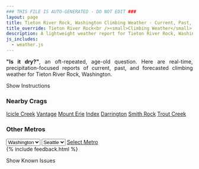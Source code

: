 ```yaml
---
### THIS FILE IS AUTO-GENERATED - DO NOT EDIT ###
layout: page
title: Tieton River Rock, Washington Climbing Weather - Current, Past, and Forecasted Report
title_override: Tieton River Rock<br /><small>Climbing Weather</small>
description: A lightweight weather report for Tieton River Rock, Washington. Optimized for slow internet connections.
js_includes:
  - weather.js
---
```


<section class="measure center lh-copy f5-ns f6 ph2 mv4" style="text-align: justify;">
<strong>"Is it dry?"</strong>, an oft-repeated, age-old question. Here are real-time,
precipitation-focused reports of current, past, and forecasted climbing weather for Tieton River Rock, Washington.
</section>

<p id="settings-toggle" class="mw5 b center tc hover-light-red black-70 pointer">Show Instructions</p>
<section id="settings" class="overflow-hidden" style="display:none;">
    <div class="mv2 ph2 center">
        <div class="fn f6 tc pv2">
            <p class="measure lh-copy center"><strong>Show/hide hourly forecasts</strong> by clicking the desired day.</p>
            <hr class="mw5 p0 mv2 o-60 b0 bt b--light-red light-red bg-light-red">
            <p class="measure lh-copy center"><strong>Current and Past conditions</strong> are measured by the nearest weather station. <strong>Forecast conditions</strong> are calculated and polled separately.</p>
            <hr class="mw5 p0 mv2 o-60 b0 bt b--light-red light-red bg-light-red">
            <p class="measure lh-copy center"><strong>Having issues?</strong> Try <a id="clear-cache" class="no-underline relative fancy-link light-red hover-light-red" href="#">clearing the local cache</a>.</p>
            <hr class="mw5 p0 mv2 o-60 b0 bt b--light-red light-red bg-light-red">
            <p class="measure lh-copy center">Weather data sourced from <a class="no-underline fancy-link relative light-red" target="_blank" href="https://www.weather.gov/documentation/services-web-api">weather.gov</a>.</p>
        </div>
    </div>
</section>
<section id="weather" data-crag="tieton-river-rock-washington" class="mv4-ns mv3 ph2 center"></section>
<section id="nearby" class="tc lh-copy">
  <h3>Nearby Crags</h3>
<a class="nowrap no-underline fancy-link relative light-red mh3" href="/crags/icicle-creek-washington-weather.html">Icicle Creek</a>
<a class="nowrap no-underline fancy-link relative light-red mh3" href="/crags/vantage-washington-weather.html">Vantage</a>
<a class="nowrap no-underline fancy-link relative light-red mh3" href="/crags/mount-erie-washington-weather.html">Mount Erie</a>
<a class="nowrap no-underline fancy-link relative light-red mh3" href="/crags/index-washington-weather.html">Index</a>
<a class="nowrap no-underline fancy-link relative light-red mh3" href="/crags/darrington-washington-weather.html">Darrington</a>
<a class="nowrap no-underline fancy-link relative light-red mh3" href="/crags/smith-rock-oregon-weather.html">Smith Rock</a>
<a class="nowrap no-underline fancy-link relative light-red mh3" href="/crags/trout-creek-oregon-weather.html">Trout Creek</a>
</section>
<section id="nearby" class="tc lh-copy">
  <h3>Other Metros</h3>
  <select class="ma1 bg-near-white pa2" id="stateSel">
    <option value="Texas">Texas</option>
    <option value="Washington" selected>Washington</option>
    <option value="Colorado">Colorado</option>
    <option value="Tennessee">Tennessee</option>
    <option value="Utah">Utah</option>
    <option value="California">California</option>
  </select>
  <select class="ma1 bg-near-white pa2" id="citySel">
    <option value="Seattle" selected>Seattle</option>
  </select>
  <a id="selectMetro" class="f6 link dim ph3 pv2 ma1 dib white bg-light-red" href="/crags/seattle-washington-weather.html">Select Metro</a>
  <script>
    var states = [];
    states["Texas"] = "Austin"
    states["Washington"] = "Seattle"
    states["Colorado"] = "Denver"
    states["Tennessee"] = "Nashville"
    states["Utah"] = "Salt Lake City"
    states["California"] = "San Francisco|Los Angeles"
  </script>
</section>
{% include feedback.html %}
<p id="issues-toggle" class="mw5 b center tc hover-light-red black-70 pointer">Show Known Issues</p>
<section id="issues" class="overflow-hidden tc f6">
</section>

<script>
  var weekly_PDT_70_159 = {"updated":"2021-12-06T05:12:58+00:00","units":"us","forecastGenerator":"BaselineForecastGenerator","generatedAt":"2021-12-06T08:46:04+00:00","updateTime":"2021-12-06T05:12:58+00:00","validTimes":"2021-12-05T23:00:00+00:00/P7DT15H","elevation":{"unitCode":"wmoUnit:m","value":1036.0152},"periods":[{"number":1,"name":"Overnight","startTime":"2021-12-06T00:00:00-08:00","endTime":"2021-12-06T06:00:00-08:00","isDaytime":false,"temperature":26,"temperatureUnit":"F","temperatureTrend":null,"windSpeed":"2 to 6 mph","windDirection":"SW","icon":"https://api.weather.gov/icons/land/night/snow,20?size=medium","shortForecast":"Slight Chance Light Snow","detailedForecast":"A slight chance of snow between 1am and 4am. Mostly cloudy, with a low around 26. Southwest wind 2 to 6 mph. Chance of precipitation is 20%. Little or no snow accumulation expected."},{"number":2,"name":"Monday","startTime":"2021-12-06T06:00:00-08:00","endTime":"2021-12-06T18:00:00-08:00","isDaytime":true,"temperature":37,"temperatureUnit":"F","temperatureTrend":"falling","windSpeed":"8 mph","windDirection":"S","icon":"https://api.weather.gov/icons/land/day/snow,30?size=medium","shortForecast":"Chance Light Snow","detailedForecast":"A chance of snow after 7am. Partly sunny. High near 37, with temperatures falling to around 33 in the afternoon. South wind around 8 mph. Chance of precipitation is 30%. New snow accumulation of less than half an inch possible."},{"number":3,"name":"Monday Night","startTime":"2021-12-06T18:00:00-08:00","endTime":"2021-12-07T06:00:00-08:00","isDaytime":false,"temperature":31,"temperatureUnit":"F","temperatureTrend":null,"windSpeed":"6 mph","windDirection":"SW","icon":"https://api.weather.gov/icons/land/night/snow,20/bkn?size=medium","shortForecast":"Slight Chance Light Snow then Mostly Cloudy","detailedForecast":"A slight chance of snow before 10pm. Mostly cloudy, with a low around 31. Southwest wind around 6 mph. Chance of precipitation is 20%. Little or no snow accumulation expected."},{"number":4,"name":"Tuesday","startTime":"2021-12-07T06:00:00-08:00","endTime":"2021-12-07T18:00:00-08:00","isDaytime":true,"temperature":41,"temperatureUnit":"F","temperatureTrend":null,"windSpeed":"3 to 8 mph","windDirection":"SW","icon":"https://api.weather.gov/icons/land/day/bkn/rain,20?size=medium","shortForecast":"Partly Sunny then Slight Chance Light Rain","detailedForecast":"A slight chance of rain after 4pm. Partly sunny, with a high near 41. Southwest wind 3 to 8 mph. Chance of precipitation is 20%."},{"number":5,"name":"Tuesday Night","startTime":"2021-12-07T18:00:00-08:00","endTime":"2021-12-08T06:00:00-08:00","isDaytime":false,"temperature":35,"temperatureUnit":"F","temperatureTrend":null,"windSpeed":"7 to 16 mph","windDirection":"W","icon":"https://api.weather.gov/icons/land/night/rain,50/snow,50?size=medium","shortForecast":"Chance Light Rain then Chance Rain And Snow","detailedForecast":"A chance of rain before 4am, then a chance of rain and snow. Mostly cloudy, with a low around 35. West wind 7 to 16 mph, with gusts as high as 30 mph. Chance of precipitation is 50%. New rainfall amounts less than a tenth of an inch possible."},{"number":6,"name":"Wednesday","startTime":"2021-12-08T06:00:00-08:00","endTime":"2021-12-08T18:00:00-08:00","isDaytime":true,"temperature":38,"temperatureUnit":"F","temperatureTrend":null,"windSpeed":"16 to 23 mph","windDirection":"W","icon":"https://api.weather.gov/icons/land/day/snow,50/snow,30?size=medium","shortForecast":"Chance Rain And Snow","detailedForecast":"A chance of rain and snow. Partly sunny, with a high near 38. Chance of precipitation is 50%."},{"number":7,"name":"Wednesday Night","startTime":"2021-12-08T18:00:00-08:00","endTime":"2021-12-09T06:00:00-08:00","isDaytime":false,"temperature":27,"temperatureUnit":"F","temperatureTrend":null,"windSpeed":"10 to 20 mph","windDirection":"W","icon":"https://api.weather.gov/icons/land/night/snow,20?size=medium","shortForecast":"Slight Chance Light Snow","detailedForecast":"A slight chance of snow. Partly cloudy, with a low around 27. Chance of precipitation is 20%."},{"number":8,"name":"Thursday","startTime":"2021-12-09T06:00:00-08:00","endTime":"2021-12-09T18:00:00-08:00","isDaytime":true,"temperature":33,"temperatureUnit":"F","temperatureTrend":null,"windSpeed":"13 mph","windDirection":"W","icon":"https://api.weather.gov/icons/land/day/snow,30?size=medium","shortForecast":"Chance Light Snow","detailedForecast":"A chance of snow. Partly sunny, with a high near 33. Chance of precipitation is 30%."},{"number":9,"name":"Thursday Night","startTime":"2021-12-09T18:00:00-08:00","endTime":"2021-12-10T06:00:00-08:00","isDaytime":false,"temperature":24,"temperatureUnit":"F","temperatureTrend":null,"windSpeed":"12 mph","windDirection":"W","icon":"https://api.weather.gov/icons/land/night/snow,30/snow,20?size=medium","shortForecast":"Chance Light Snow","detailedForecast":"A chance of snow before 4am. Partly cloudy, with a low around 24. Chance of precipitation is 30%."},{"number":10,"name":"Friday","startTime":"2021-12-10T06:00:00-08:00","endTime":"2021-12-10T18:00:00-08:00","isDaytime":true,"temperature":33,"temperatureUnit":"F","temperatureTrend":null,"windSpeed":"12 mph","windDirection":"W","icon":"https://api.weather.gov/icons/land/day/snow?size=medium","shortForecast":"Slight Chance Light Snow","detailedForecast":"A slight chance of snow after 10am. Mostly sunny, with a high near 33."},{"number":11,"name":"Friday Night","startTime":"2021-12-10T18:00:00-08:00","endTime":"2021-12-11T06:00:00-08:00","isDaytime":false,"temperature":27,"temperatureUnit":"F","temperatureTrend":null,"windSpeed":"10 mph","windDirection":"W","icon":"https://api.weather.gov/icons/land/night/snow?size=medium","shortForecast":"Chance Light Snow","detailedForecast":"A chance of snow. Mostly cloudy, with a low around 27. Little or no snow accumulation expected."},{"number":12,"name":"Saturday","startTime":"2021-12-11T06:00:00-08:00","endTime":"2021-12-11T18:00:00-08:00","isDaytime":true,"temperature":37,"temperatureUnit":"F","temperatureTrend":null,"windSpeed":"8 to 14 mph","windDirection":"SW","icon":"https://api.weather.gov/icons/land/day/snow?size=medium","shortForecast":"Light Snow Likely","detailedForecast":"Snow likely before 4pm, then rain and snow likely. Mostly cloudy, with a high near 37. New snow accumulation of 1 to 2 inches possible."},{"number":13,"name":"Saturday Night","startTime":"2021-12-11T18:00:00-08:00","endTime":"2021-12-12T06:00:00-08:00","isDaytime":false,"temperature":31,"temperatureUnit":"F","temperatureTrend":null,"windSpeed":"9 to 14 mph","windDirection":"W","icon":"https://api.weather.gov/icons/land/night/snow?size=medium","shortForecast":"Rain And Snow Likely","detailedForecast":"Rain and snow likely. Mostly cloudy, with a low around 31. New snow accumulation of less than one inch possible."},{"number":14,"name":"Sunday","startTime":"2021-12-12T06:00:00-08:00","endTime":"2021-12-12T18:00:00-08:00","isDaytime":true,"temperature":36,"temperatureUnit":"F","temperatureTrend":null,"windSpeed":"12 mph","windDirection":"W","icon":"https://api.weather.gov/icons/land/day/snow?size=medium","shortForecast":"Light Snow Likely","detailedForecast":"Snow likely. Mostly cloudy, with a high near 36."}]}
  var hourly_PDT_70_159 = {"@context":["https://geojson.org/geojson-ld/geojson-context.jsonld",{"@version":"1.1","wx":"https://api.weather.gov/ontology#","geo":"http://www.opengis.net/ont/geosparql#","unit":"http://codes.wmo.int/common/unit/","@vocab":"https://api.weather.gov/ontology#"}],"type":"Feature","geometry":{"type":"Polygon","coordinates":[[[-120.9671881,46.703641],[-120.961331,46.682921],[-120.9311391,46.686934],[-120.9369897,46.7076543],[-120.9671881,46.703641]]]},"properties":{"updated":"2021-12-06T05:12:58+00:00","units":"us","forecastGenerator":"HourlyForecastGenerator","generatedAt":"2021-12-06T08:46:05+00:00","updateTime":"2021-12-06T05:12:58+00:00","validTimes":"2021-12-05T23:00:00+00:00/P7DT15H","elevation":{"unitCode":"wmoUnit:m","value":1036.0152},"periods":[{"number":1,"name":"","startTime":"2021-12-06T00:00:00-08:00","endTime":"2021-12-06T01:00:00-08:00","isDaytime":false,"temperature":27,"temperatureUnit":"F","temperatureTrend":null,"windSpeed":"2 mph","windDirection":"SW","icon":"https://api.weather.gov/icons/land/night/bkn?size=small","shortForecast":"Mostly Cloudy","detailedForecast":""},{"number":2,"name":"","startTime":"2021-12-06T01:00:00-08:00","endTime":"2021-12-06T02:00:00-08:00","isDaytime":false,"temperature":27,"temperatureUnit":"F","temperatureTrend":null,"windSpeed":"2 mph","windDirection":"W","icon":"https://api.weather.gov/icons/land/night/snow,20?size=small","shortForecast":"Slight Chance Light Snow","detailedForecast":""},{"number":3,"name":"","startTime":"2021-12-06T02:00:00-08:00","endTime":"2021-12-06T03:00:00-08:00","isDaytime":false,"temperature":28,"temperatureUnit":"F","temperatureTrend":null,"windSpeed":"2 mph","windDirection":"W","icon":"https://api.weather.gov/icons/land/night/snow,20?size=small","shortForecast":"Slight Chance Light Snow","detailedForecast":""},{"number":4,"name":"","startTime":"2021-12-06T03:00:00-08:00","endTime":"2021-12-06T04:00:00-08:00","isDaytime":false,"temperature":28,"temperatureUnit":"F","temperatureTrend":null,"windSpeed":"2 mph","windDirection":"W","icon":"https://api.weather.gov/icons/land/night/snow,20?size=small","shortForecast":"Slight Chance Light Snow","detailedForecast":""},{"number":5,"name":"","startTime":"2021-12-06T04:00:00-08:00","endTime":"2021-12-06T05:00:00-08:00","isDaytime":false,"temperature":27,"temperatureUnit":"F","temperatureTrend":null,"windSpeed":"6 mph","windDirection":"W","icon":"https://api.weather.gov/icons/land/night/bkn?size=small","shortForecast":"Mostly Cloudy","detailedForecast":""},{"number":6,"name":"","startTime":"2021-12-06T05:00:00-08:00","endTime":"2021-12-06T06:00:00-08:00","isDaytime":false,"temperature":27,"temperatureUnit":"F","temperatureTrend":null,"windSpeed":"6 mph","windDirection":"W","icon":"https://api.weather.gov/icons/land/night/bkn?size=small","shortForecast":"Mostly Cloudy","detailedForecast":""},{"number":7,"name":"","startTime":"2021-12-06T06:00:00-08:00","endTime":"2021-12-06T07:00:00-08:00","isDaytime":true,"temperature":27,"temperatureUnit":"F","temperatureTrend":null,"windSpeed":"6 mph","windDirection":"W","icon":"https://api.weather.gov/icons/land/day/bkn?size=small","shortForecast":"Mostly Cloudy","detailedForecast":""},{"number":8,"name":"","startTime":"2021-12-06T07:00:00-08:00","endTime":"2021-12-06T08:00:00-08:00","isDaytime":true,"temperature":27,"temperatureUnit":"F","temperatureTrend":null,"windSpeed":"7 mph","windDirection":"W","icon":"https://api.weather.gov/icons/land/day/snow,20?size=small","shortForecast":"Slight Chance Light Snow","detailedForecast":""},{"number":9,"name":"","startTime":"2021-12-06T08:00:00-08:00","endTime":"2021-12-06T09:00:00-08:00","isDaytime":true,"temperature":29,"temperatureUnit":"F","temperatureTrend":null,"windSpeed":"7 mph","windDirection":"W","icon":"https://api.weather.gov/icons/land/day/snow,20?size=small","shortForecast":"Slight Chance Light Snow","detailedForecast":""},{"number":10,"name":"","startTime":"2021-12-06T09:00:00-08:00","endTime":"2021-12-06T10:00:00-08:00","isDaytime":true,"temperature":31,"temperatureUnit":"F","temperatureTrend":null,"windSpeed":"7 mph","windDirection":"W","icon":"https://api.weather.gov/icons/land/day/snow?size=small","shortForecast":"Slight Chance Light Snow","detailedForecast":""},{"number":11,"name":"","startTime":"2021-12-06T10:00:00-08:00","endTime":"2021-12-06T11:00:00-08:00","isDaytime":true,"temperature":34,"temperatureUnit":"F","temperatureTrend":null,"windSpeed":"7 mph","windDirection":"S","icon":"https://api.weather.gov/icons/land/day/snow?size=small","shortForecast":"Chance Light Snow","detailedForecast":""},{"number":12,"name":"","startTime":"2021-12-06T11:00:00-08:00","endTime":"2021-12-06T12:00:00-08:00","isDaytime":true,"temperature":35,"temperatureUnit":"F","temperatureTrend":null,"windSpeed":"7 mph","windDirection":"S","icon":"https://api.weather.gov/icons/land/day/snow?size=small","shortForecast":"Chance Light Snow","detailedForecast":""},{"number":13,"name":"","startTime":"2021-12-06T12:00:00-08:00","endTime":"2021-12-06T13:00:00-08:00","isDaytime":true,"temperature":37,"temperatureUnit":"F","temperatureTrend":null,"windSpeed":"7 mph","windDirection":"S","icon":"https://api.weather.gov/icons/land/day/snow?size=small","shortForecast":"Chance Light Snow","detailedForecast":""},{"number":14,"name":"","startTime":"2021-12-06T13:00:00-08:00","endTime":"2021-12-06T14:00:00-08:00","isDaytime":true,"temperature":37,"temperatureUnit":"F","temperatureTrend":null,"windSpeed":"8 mph","windDirection":"S","icon":"https://api.weather.gov/icons/land/day/snow?size=small","shortForecast":"Chance Light Snow","detailedForecast":""},{"number":15,"name":"","startTime":"2021-12-06T14:00:00-08:00","endTime":"2021-12-06T15:00:00-08:00","isDaytime":true,"temperature":36,"temperatureUnit":"F","temperatureTrend":null,"windSpeed":"8 mph","windDirection":"S","icon":"https://api.weather.gov/icons/land/day/snow?size=small","shortForecast":"Chance Light Snow","detailedForecast":""},{"number":16,"name":"","startTime":"2021-12-06T15:00:00-08:00","endTime":"2021-12-06T16:00:00-08:00","isDaytime":true,"temperature":35,"temperatureUnit":"F","temperatureTrend":null,"windSpeed":"8 mph","windDirection":"S","icon":"https://api.weather.gov/icons/land/day/snow?size=small","shortForecast":"Chance Light Snow","detailedForecast":""},{"number":17,"name":"","startTime":"2021-12-06T16:00:00-08:00","endTime":"2021-12-06T17:00:00-08:00","isDaytime":true,"temperature":34,"temperatureUnit":"F","temperatureTrend":null,"windSpeed":"6 mph","windDirection":"SE","icon":"https://api.weather.gov/icons/land/day/snow?size=small","shortForecast":"Slight Chance Light Snow","detailedForecast":""},{"number":18,"name":"","startTime":"2021-12-06T17:00:00-08:00","endTime":"2021-12-06T18:00:00-08:00","isDaytime":true,"temperature":33,"temperatureUnit":"F","temperatureTrend":null,"windSpeed":"6 mph","windDirection":"SE","icon":"https://api.weather.gov/icons/land/day/snow?size=small","shortForecast":"Slight Chance Light Snow","detailedForecast":""},{"number":19,"name":"","startTime":"2021-12-06T18:00:00-08:00","endTime":"2021-12-06T19:00:00-08:00","isDaytime":false,"temperature":32,"temperatureUnit":"F","temperatureTrend":null,"windSpeed":"6 mph","windDirection":"SE","icon":"https://api.weather.gov/icons/land/night/snow?size=small","shortForecast":"Slight Chance Light Snow","detailedForecast":""},{"number":20,"name":"","startTime":"2021-12-06T19:00:00-08:00","endTime":"2021-12-06T20:00:00-08:00","isDaytime":false,"temperature":32,"temperatureUnit":"F","temperatureTrend":null,"windSpeed":"6 mph","windDirection":"S","icon":"https://api.weather.gov/icons/land/night/snow?size=small","shortForecast":"Slight Chance Light Snow","detailedForecast":""},{"number":21,"name":"","startTime":"2021-12-06T20:00:00-08:00","endTime":"2021-12-06T21:00:00-08:00","isDaytime":false,"temperature":32,"temperatureUnit":"F","temperatureTrend":null,"windSpeed":"6 mph","windDirection":"S","icon":"https://api.weather.gov/icons/land/night/snow?size=small","shortForecast":"Slight Chance Light Snow","detailedForecast":""},{"number":22,"name":"","startTime":"2021-12-06T21:00:00-08:00","endTime":"2021-12-06T22:00:00-08:00","isDaytime":false,"temperature":32,"temperatureUnit":"F","temperatureTrend":null,"windSpeed":"6 mph","windDirection":"S","icon":"https://api.weather.gov/icons/land/night/snow?size=small","shortForecast":"Slight Chance Light Snow","detailedForecast":""},{"number":23,"name":"","startTime":"2021-12-06T22:00:00-08:00","endTime":"2021-12-06T23:00:00-08:00","isDaytime":false,"temperature":32,"temperatureUnit":"F","temperatureTrend":null,"windSpeed":"6 mph","windDirection":"SW","icon":"https://api.weather.gov/icons/land/night/bkn?size=small","shortForecast":"Mostly Cloudy","detailedForecast":""},{"number":24,"name":"","startTime":"2021-12-06T23:00:00-08:00","endTime":"2021-12-07T00:00:00-08:00","isDaytime":false,"temperature":32,"temperatureUnit":"F","temperatureTrend":null,"windSpeed":"6 mph","windDirection":"SW","icon":"https://api.weather.gov/icons/land/night/bkn?size=small","shortForecast":"Mostly Cloudy","detailedForecast":""},{"number":25,"name":"","startTime":"2021-12-07T00:00:00-08:00","endTime":"2021-12-07T01:00:00-08:00","isDaytime":false,"temperature":32,"temperatureUnit":"F","temperatureTrend":null,"windSpeed":"6 mph","windDirection":"SW","icon":"https://api.weather.gov/icons/land/night/bkn?size=small","shortForecast":"Mostly Cloudy","detailedForecast":""},{"number":26,"name":"","startTime":"2021-12-07T01:00:00-08:00","endTime":"2021-12-07T02:00:00-08:00","isDaytime":false,"temperature":32,"temperatureUnit":"F","temperatureTrend":null,"windSpeed":"5 mph","windDirection":"W","icon":"https://api.weather.gov/icons/land/night/bkn?size=small","shortForecast":"Mostly Cloudy","detailedForecast":""},{"number":27,"name":"","startTime":"2021-12-07T02:00:00-08:00","endTime":"2021-12-07T03:00:00-08:00","isDaytime":false,"temperature":32,"temperatureUnit":"F","temperatureTrend":null,"windSpeed":"5 mph","windDirection":"W","icon":"https://api.weather.gov/icons/land/night/bkn?size=small","shortForecast":"Mostly Cloudy","detailedForecast":""},{"number":28,"name":"","startTime":"2021-12-07T03:00:00-08:00","endTime":"2021-12-07T04:00:00-08:00","isDaytime":false,"temperature":31,"temperatureUnit":"F","temperatureTrend":null,"windSpeed":"5 mph","windDirection":"W","icon":"https://api.weather.gov/icons/land/night/bkn?size=small","shortForecast":"Mostly Cloudy","detailedForecast":""},{"number":29,"name":"","startTime":"2021-12-07T04:00:00-08:00","endTime":"2021-12-07T05:00:00-08:00","isDaytime":false,"temperature":31,"temperatureUnit":"F","temperatureTrend":null,"windSpeed":"3 mph","windDirection":"W","icon":"https://api.weather.gov/icons/land/night/bkn?size=small","shortForecast":"Mostly Cloudy","detailedForecast":""},{"number":30,"name":"","startTime":"2021-12-07T05:00:00-08:00","endTime":"2021-12-07T06:00:00-08:00","isDaytime":false,"temperature":31,"temperatureUnit":"F","temperatureTrend":null,"windSpeed":"3 mph","windDirection":"W","icon":"https://api.weather.gov/icons/land/night/bkn?size=small","shortForecast":"Mostly Cloudy","detailedForecast":""},{"number":31,"name":"","startTime":"2021-12-07T06:00:00-08:00","endTime":"2021-12-07T07:00:00-08:00","isDaytime":true,"temperature":31,"temperatureUnit":"F","temperatureTrend":null,"windSpeed":"3 mph","windDirection":"W","icon":"https://api.weather.gov/icons/land/day/bkn?size=small","shortForecast":"Mostly Cloudy","detailedForecast":""},{"number":32,"name":"","startTime":"2021-12-07T07:00:00-08:00","endTime":"2021-12-07T08:00:00-08:00","isDaytime":true,"temperature":32,"temperatureUnit":"F","temperatureTrend":null,"windSpeed":"5 mph","windDirection":"W","icon":"https://api.weather.gov/icons/land/day/bkn?size=small","shortForecast":"Partly Sunny","detailedForecast":""},{"number":33,"name":"","startTime":"2021-12-07T08:00:00-08:00","endTime":"2021-12-07T09:00:00-08:00","isDaytime":true,"temperature":34,"temperatureUnit":"F","temperatureTrend":null,"windSpeed":"5 mph","windDirection":"W","icon":"https://api.weather.gov/icons/land/day/bkn?size=small","shortForecast":"Partly Sunny","detailedForecast":""},{"number":34,"name":"","startTime":"2021-12-07T09:00:00-08:00","endTime":"2021-12-07T10:00:00-08:00","isDaytime":true,"temperature":35,"temperatureUnit":"F","temperatureTrend":null,"windSpeed":"5 mph","windDirection":"W","icon":"https://api.weather.gov/icons/land/day/bkn?size=small","shortForecast":"Partly Sunny","detailedForecast":""},{"number":35,"name":"","startTime":"2021-12-07T10:00:00-08:00","endTime":"2021-12-07T11:00:00-08:00","isDaytime":true,"temperature":37,"temperatureUnit":"F","temperatureTrend":null,"windSpeed":"7 mph","windDirection":"SW","icon":"https://api.weather.gov/icons/land/day/sct?size=small","shortForecast":"Mostly Sunny","detailedForecast":""},{"number":36,"name":"","startTime":"2021-12-07T11:00:00-08:00","endTime":"2021-12-07T12:00:00-08:00","isDaytime":true,"temperature":39,"temperatureUnit":"F","temperatureTrend":null,"windSpeed":"7 mph","windDirection":"SW","icon":"https://api.weather.gov/icons/land/day/sct?size=small","shortForecast":"Mostly Sunny","detailedForecast":""},{"number":37,"name":"","startTime":"2021-12-07T12:00:00-08:00","endTime":"2021-12-07T13:00:00-08:00","isDaytime":true,"temperature":40,"temperatureUnit":"F","temperatureTrend":null,"windSpeed":"7 mph","windDirection":"SW","icon":"https://api.weather.gov/icons/land/day/sct?size=small","shortForecast":"Mostly Sunny","detailedForecast":""},{"number":38,"name":"","startTime":"2021-12-07T13:00:00-08:00","endTime":"2021-12-07T14:00:00-08:00","isDaytime":true,"temperature":41,"temperatureUnit":"F","temperatureTrend":null,"windSpeed":"8 mph","windDirection":"SW","icon":"https://api.weather.gov/icons/land/day/sct?size=small","shortForecast":"Mostly Sunny","detailedForecast":""},{"number":39,"name":"","startTime":"2021-12-07T14:00:00-08:00","endTime":"2021-12-07T15:00:00-08:00","isDaytime":true,"temperature":41,"temperatureUnit":"F","temperatureTrend":null,"windSpeed":"8 mph","windDirection":"SW","icon":"https://api.weather.gov/icons/land/day/sct?size=small","shortForecast":"Mostly Sunny","detailedForecast":""},{"number":40,"name":"","startTime":"2021-12-07T15:00:00-08:00","endTime":"2021-12-07T16:00:00-08:00","isDaytime":true,"temperature":40,"temperatureUnit":"F","temperatureTrend":null,"windSpeed":"8 mph","windDirection":"SW","icon":"https://api.weather.gov/icons/land/day/sct?size=small","shortForecast":"Mostly Sunny","detailedForecast":""},{"number":41,"name":"","startTime":"2021-12-07T16:00:00-08:00","endTime":"2021-12-07T17:00:00-08:00","isDaytime":true,"temperature":39,"temperatureUnit":"F","temperatureTrend":null,"windSpeed":"8 mph","windDirection":"SW","icon":"https://api.weather.gov/icons/land/day/rain?size=small","shortForecast":"Slight Chance Light Rain","detailedForecast":""},{"number":42,"name":"","startTime":"2021-12-07T17:00:00-08:00","endTime":"2021-12-07T18:00:00-08:00","isDaytime":true,"temperature":38,"temperatureUnit":"F","temperatureTrend":null,"windSpeed":"8 mph","windDirection":"SW","icon":"https://api.weather.gov/icons/land/day/rain?size=small","shortForecast":"Slight Chance Light Rain","detailedForecast":""},{"number":43,"name":"","startTime":"2021-12-07T18:00:00-08:00","endTime":"2021-12-07T19:00:00-08:00","isDaytime":false,"temperature":37,"temperatureUnit":"F","temperatureTrend":null,"windSpeed":"8 mph","windDirection":"SW","icon":"https://api.weather.gov/icons/land/night/rain?size=small","shortForecast":"Slight Chance Light Rain","detailedForecast":""},{"number":44,"name":"","startTime":"2021-12-07T19:00:00-08:00","endTime":"2021-12-07T20:00:00-08:00","isDaytime":false,"temperature":36,"temperatureUnit":"F","temperatureTrend":null,"windSpeed":"8 mph","windDirection":"W","icon":"https://api.weather.gov/icons/land/night/rain?size=small","shortForecast":"Slight Chance Light Rain","detailedForecast":""},{"number":45,"name":"","startTime":"2021-12-07T20:00:00-08:00","endTime":"2021-12-07T21:00:00-08:00","isDaytime":false,"temperature":36,"temperatureUnit":"F","temperatureTrend":null,"windSpeed":"8 mph","windDirection":"W","icon":"https://api.weather.gov/icons/land/night/rain?size=small","shortForecast":"Slight Chance Light Rain","detailedForecast":""},{"number":46,"name":"","startTime":"2021-12-07T21:00:00-08:00","endTime":"2021-12-07T22:00:00-08:00","isDaytime":false,"temperature":37,"temperatureUnit":"F","temperatureTrend":null,"windSpeed":"8 mph","windDirection":"W","icon":"https://api.weather.gov/icons/land/night/rain?size=small","shortForecast":"Slight Chance Light Rain","detailedForecast":""},{"number":47,"name":"","startTime":"2021-12-07T22:00:00-08:00","endTime":"2021-12-07T23:00:00-08:00","isDaytime":false,"temperature":37,"temperatureUnit":"F","temperatureTrend":null,"windSpeed":"7 mph","windDirection":"W","icon":"https://api.weather.gov/icons/land/night/rain?size=small","shortForecast":"Chance Light Rain","detailedForecast":""},{"number":48,"name":"","startTime":"2021-12-07T23:00:00-08:00","endTime":"2021-12-08T00:00:00-08:00","isDaytime":false,"temperature":37,"temperatureUnit":"F","temperatureTrend":null,"windSpeed":"7 mph","windDirection":"W","icon":"https://api.weather.gov/icons/land/night/rain?size=small","shortForecast":"Chance Light Rain","detailedForecast":""},{"number":49,"name":"","startTime":"2021-12-08T00:00:00-08:00","endTime":"2021-12-08T01:00:00-08:00","isDaytime":false,"temperature":37,"temperatureUnit":"F","temperatureTrend":null,"windSpeed":"7 mph","windDirection":"W","icon":"https://api.weather.gov/icons/land/night/rain?size=small","shortForecast":"Chance Light Rain","detailedForecast":""},{"number":50,"name":"","startTime":"2021-12-08T01:00:00-08:00","endTime":"2021-12-08T02:00:00-08:00","isDaytime":false,"temperature":37,"temperatureUnit":"F","temperatureTrend":null,"windSpeed":"9 mph","windDirection":"W","icon":"https://api.weather.gov/icons/land/night/rain?size=small","shortForecast":"Chance Light Rain","detailedForecast":""},{"number":51,"name":"","startTime":"2021-12-08T02:00:00-08:00","endTime":"2021-12-08T03:00:00-08:00","isDaytime":false,"temperature":37,"temperatureUnit":"F","temperatureTrend":null,"windSpeed":"9 mph","windDirection":"W","icon":"https://api.weather.gov/icons/land/night/rain?size=small","shortForecast":"Chance Light Rain","detailedForecast":""},{"number":52,"name":"","startTime":"2021-12-08T03:00:00-08:00","endTime":"2021-12-08T04:00:00-08:00","isDaytime":false,"temperature":36,"temperatureUnit":"F","temperatureTrend":null,"windSpeed":"9 mph","windDirection":"W","icon":"https://api.weather.gov/icons/land/night/rain?size=small","shortForecast":"Chance Light Rain","detailedForecast":""},{"number":53,"name":"","startTime":"2021-12-08T04:00:00-08:00","endTime":"2021-12-08T05:00:00-08:00","isDaytime":false,"temperature":36,"temperatureUnit":"F","temperatureTrend":null,"windSpeed":"16 mph","windDirection":"W","icon":"https://api.weather.gov/icons/land/night/snow?size=small","shortForecast":"Chance Rain And Snow","detailedForecast":""},{"number":54,"name":"","startTime":"2021-12-08T05:00:00-08:00","endTime":"2021-12-08T06:00:00-08:00","isDaytime":false,"temperature":36,"temperatureUnit":"F","temperatureTrend":null,"windSpeed":"16 mph","windDirection":"W","icon":"https://api.weather.gov/icons/land/night/snow?size=small","shortForecast":"Chance Rain And Snow","detailedForecast":""},{"number":55,"name":"","startTime":"2021-12-08T06:00:00-08:00","endTime":"2021-12-08T07:00:00-08:00","isDaytime":true,"temperature":35,"temperatureUnit":"F","temperatureTrend":null,"windSpeed":"16 mph","windDirection":"W","icon":"https://api.weather.gov/icons/land/day/snow?size=small","shortForecast":"Chance Rain And Snow","detailedForecast":""},{"number":56,"name":"","startTime":"2021-12-08T07:00:00-08:00","endTime":"2021-12-08T08:00:00-08:00","isDaytime":true,"temperature":35,"temperatureUnit":"F","temperatureTrend":null,"windSpeed":"17 mph","windDirection":"W","icon":"https://api.weather.gov/icons/land/day/snow?size=small","shortForecast":"Chance Light Snow","detailedForecast":""},{"number":57,"name":"","startTime":"2021-12-08T08:00:00-08:00","endTime":"2021-12-08T09:00:00-08:00","isDaytime":true,"temperature":36,"temperatureUnit":"F","temperatureTrend":null,"windSpeed":"17 mph","windDirection":"W","icon":"https://api.weather.gov/icons/land/day/snow?size=small","shortForecast":"Chance Light Snow","detailedForecast":""},{"number":58,"name":"","startTime":"2021-12-08T09:00:00-08:00","endTime":"2021-12-08T10:00:00-08:00","isDaytime":true,"temperature":37,"temperatureUnit":"F","temperatureTrend":null,"windSpeed":"17 mph","windDirection":"W","icon":"https://api.weather.gov/icons/land/day/snow?size=small","shortForecast":"Chance Light Snow","detailedForecast":""},{"number":59,"name":"","startTime":"2021-12-08T10:00:00-08:00","endTime":"2021-12-08T11:00:00-08:00","isDaytime":true,"temperature":38,"temperatureUnit":"F","temperatureTrend":null,"windSpeed":"23 mph","windDirection":"W","icon":"https://api.weather.gov/icons/land/day/snow?size=small","shortForecast":"Chance Light Snow","detailedForecast":""},{"number":60,"name":"","startTime":"2021-12-08T11:00:00-08:00","endTime":"2021-12-08T12:00:00-08:00","isDaytime":true,"temperature":38,"temperatureUnit":"F","temperatureTrend":null,"windSpeed":"23 mph","windDirection":"W","icon":"https://api.weather.gov/icons/land/day/snow?size=small","shortForecast":"Chance Light Snow","detailedForecast":""},{"number":61,"name":"","startTime":"2021-12-08T12:00:00-08:00","endTime":"2021-12-08T13:00:00-08:00","isDaytime":true,"temperature":37,"temperatureUnit":"F","temperatureTrend":null,"windSpeed":"23 mph","windDirection":"W","icon":"https://api.weather.gov/icons/land/day/snow?size=small","shortForecast":"Chance Light Snow","detailedForecast":""},{"number":62,"name":"","startTime":"2021-12-08T13:00:00-08:00","endTime":"2021-12-08T14:00:00-08:00","isDaytime":true,"temperature":37,"temperatureUnit":"F","temperatureTrend":null,"windSpeed":"23 mph","windDirection":"W","icon":"https://api.weather.gov/icons/land/day/snow?size=small","shortForecast":"Chance Light Snow","detailedForecast":""},{"number":63,"name":"","startTime":"2021-12-08T14:00:00-08:00","endTime":"2021-12-08T15:00:00-08:00","isDaytime":true,"temperature":36,"temperatureUnit":"F","temperatureTrend":null,"windSpeed":"23 mph","windDirection":"W","icon":"https://api.weather.gov/icons/land/day/snow?size=small","shortForecast":"Chance Light Snow","detailedForecast":""},{"number":64,"name":"","startTime":"2021-12-08T15:00:00-08:00","endTime":"2021-12-08T16:00:00-08:00","isDaytime":true,"temperature":35,"temperatureUnit":"F","temperatureTrend":null,"windSpeed":"23 mph","windDirection":"W","icon":"https://api.weather.gov/icons/land/day/snow?size=small","shortForecast":"Chance Light Snow","detailedForecast":""},{"number":65,"name":"","startTime":"2021-12-08T16:00:00-08:00","endTime":"2021-12-08T17:00:00-08:00","isDaytime":true,"temperature":34,"temperatureUnit":"F","temperatureTrend":null,"windSpeed":"20 mph","windDirection":"W","icon":"https://api.weather.gov/icons/land/day/snow?size=small","shortForecast":"Slight Chance Light Snow","detailedForecast":""},{"number":66,"name":"","startTime":"2021-12-08T17:00:00-08:00","endTime":"2021-12-08T18:00:00-08:00","isDaytime":true,"temperature":31,"temperatureUnit":"F","temperatureTrend":null,"windSpeed":"20 mph","windDirection":"W","icon":"https://api.weather.gov/icons/land/day/snow?size=small","shortForecast":"Slight Chance Light Snow","detailedForecast":""},{"number":67,"name":"","startTime":"2021-12-08T18:00:00-08:00","endTime":"2021-12-08T19:00:00-08:00","isDaytime":false,"temperature":29,"temperatureUnit":"F","temperatureTrend":null,"windSpeed":"20 mph","windDirection":"W","icon":"https://api.weather.gov/icons/land/night/snow?size=small","shortForecast":"Slight Chance Light Snow","detailedForecast":""},{"number":68,"name":"","startTime":"2021-12-08T19:00:00-08:00","endTime":"2021-12-08T20:00:00-08:00","isDaytime":false,"temperature":28,"temperatureUnit":"F","temperatureTrend":null,"windSpeed":"18 mph","windDirection":"W","icon":"https://api.weather.gov/icons/land/night/snow?size=small","shortForecast":"Slight Chance Light Snow","detailedForecast":""},{"number":69,"name":"","startTime":"2021-12-08T20:00:00-08:00","endTime":"2021-12-08T21:00:00-08:00","isDaytime":false,"temperature":27,"temperatureUnit":"F","temperatureTrend":null,"windSpeed":"18 mph","windDirection":"W","icon":"https://api.weather.gov/icons/land/night/snow?size=small","shortForecast":"Slight Chance Light Snow","detailedForecast":""},{"number":70,"name":"","startTime":"2021-12-08T21:00:00-08:00","endTime":"2021-12-08T22:00:00-08:00","isDaytime":false,"temperature":27,"temperatureUnit":"F","temperatureTrend":null,"windSpeed":"18 mph","windDirection":"W","icon":"https://api.weather.gov/icons/land/night/snow?size=small","shortForecast":"Slight Chance Light Snow","detailedForecast":""},{"number":71,"name":"","startTime":"2021-12-08T22:00:00-08:00","endTime":"2021-12-08T23:00:00-08:00","isDaytime":false,"temperature":28,"temperatureUnit":"F","temperatureTrend":null,"windSpeed":"14 mph","windDirection":"W","icon":"https://api.weather.gov/icons/land/night/snow?size=small","shortForecast":"Slight Chance Light Snow","detailedForecast":""},{"number":72,"name":"","startTime":"2021-12-08T23:00:00-08:00","endTime":"2021-12-09T00:00:00-08:00","isDaytime":false,"temperature":28,"temperatureUnit":"F","temperatureTrend":null,"windSpeed":"14 mph","windDirection":"W","icon":"https://api.weather.gov/icons/land/night/snow?size=small","shortForecast":"Slight Chance Light Snow","detailedForecast":""},{"number":73,"name":"","startTime":"2021-12-09T00:00:00-08:00","endTime":"2021-12-09T01:00:00-08:00","isDaytime":false,"temperature":28,"temperatureUnit":"F","temperatureTrend":null,"windSpeed":"14 mph","windDirection":"W","icon":"https://api.weather.gov/icons/land/night/snow?size=small","shortForecast":"Slight Chance Light Snow","detailedForecast":""},{"number":74,"name":"","startTime":"2021-12-09T01:00:00-08:00","endTime":"2021-12-09T02:00:00-08:00","isDaytime":false,"temperature":28,"temperatureUnit":"F","temperatureTrend":null,"windSpeed":"12 mph","windDirection":"W","icon":"https://api.weather.gov/icons/land/night/snow?size=small","shortForecast":"Slight Chance Light Snow","detailedForecast":""},{"number":75,"name":"","startTime":"2021-12-09T02:00:00-08:00","endTime":"2021-12-09T03:00:00-08:00","isDaytime":false,"temperature":27,"temperatureUnit":"F","temperatureTrend":null,"windSpeed":"12 mph","windDirection":"W","icon":"https://api.weather.gov/icons/land/night/snow?size=small","shortForecast":"Slight Chance Light Snow","detailedForecast":""},{"number":76,"name":"","startTime":"2021-12-09T03:00:00-08:00","endTime":"2021-12-09T04:00:00-08:00","isDaytime":false,"temperature":27,"temperatureUnit":"F","temperatureTrend":null,"windSpeed":"12 mph","windDirection":"W","icon":"https://api.weather.gov/icons/land/night/snow?size=small","shortForecast":"Slight Chance Light Snow","detailedForecast":""},{"number":77,"name":"","startTime":"2021-12-09T04:00:00-08:00","endTime":"2021-12-09T05:00:00-08:00","isDaytime":false,"temperature":28,"temperatureUnit":"F","temperatureTrend":null,"windSpeed":"10 mph","windDirection":"W","icon":"https://api.weather.gov/icons/land/night/snow?size=small","shortForecast":"Slight Chance Light Snow","detailedForecast":""},{"number":78,"name":"","startTime":"2021-12-09T05:00:00-08:00","endTime":"2021-12-09T06:00:00-08:00","isDaytime":false,"temperature":28,"temperatureUnit":"F","temperatureTrend":null,"windSpeed":"10 mph","windDirection":"W","icon":"https://api.weather.gov/icons/land/night/snow?size=small","shortForecast":"Slight Chance Light Snow","detailedForecast":""},{"number":79,"name":"","startTime":"2021-12-09T06:00:00-08:00","endTime":"2021-12-09T07:00:00-08:00","isDaytime":true,"temperature":29,"temperatureUnit":"F","temperatureTrend":null,"windSpeed":"10 mph","windDirection":"W","icon":"https://api.weather.gov/icons/land/day/snow?size=small","shortForecast":"Slight Chance Light Snow","detailedForecast":""},{"number":80,"name":"","startTime":"2021-12-09T07:00:00-08:00","endTime":"2021-12-09T08:00:00-08:00","isDaytime":true,"temperature":30,"temperatureUnit":"F","temperatureTrend":null,"windSpeed":"10 mph","windDirection":"W","icon":"https://api.weather.gov/icons/land/day/snow?size=small","shortForecast":"Slight Chance Light Snow","detailedForecast":""},{"number":81,"name":"","startTime":"2021-12-09T08:00:00-08:00","endTime":"2021-12-09T09:00:00-08:00","isDaytime":true,"temperature":31,"temperatureUnit":"F","temperatureTrend":null,"windSpeed":"10 mph","windDirection":"W","icon":"https://api.weather.gov/icons/land/day/snow?size=small","shortForecast":"Slight Chance Light Snow","detailedForecast":""},{"number":82,"name":"","startTime":"2021-12-09T09:00:00-08:00","endTime":"2021-12-09T10:00:00-08:00","isDaytime":true,"temperature":32,"temperatureUnit":"F","temperatureTrend":null,"windSpeed":"10 mph","windDirection":"W","icon":"https://api.weather.gov/icons/land/day/snow?size=small","shortForecast":"Slight Chance Light Snow","detailedForecast":""},{"number":83,"name":"","startTime":"2021-12-09T10:00:00-08:00","endTime":"2021-12-09T11:00:00-08:00","isDaytime":true,"temperature":32,"temperatureUnit":"F","temperatureTrend":null,"windSpeed":"12 mph","windDirection":"W","icon":"https://api.weather.gov/icons/land/day/snow?size=small","shortForecast":"Chance Light Snow","detailedForecast":""},{"number":84,"name":"","startTime":"2021-12-09T11:00:00-08:00","endTime":"2021-12-09T12:00:00-08:00","isDaytime":true,"temperature":33,"temperatureUnit":"F","temperatureTrend":null,"windSpeed":"12 mph","windDirection":"W","icon":"https://api.weather.gov/icons/land/day/snow?size=small","shortForecast":"Chance Light Snow","detailedForecast":""},{"number":85,"name":"","startTime":"2021-12-09T12:00:00-08:00","endTime":"2021-12-09T13:00:00-08:00","isDaytime":true,"temperature":33,"temperatureUnit":"F","temperatureTrend":null,"windSpeed":"12 mph","windDirection":"W","icon":"https://api.weather.gov/icons/land/day/snow?size=small","shortForecast":"Chance Light Snow","detailedForecast":""},{"number":86,"name":"","startTime":"2021-12-09T13:00:00-08:00","endTime":"2021-12-09T14:00:00-08:00","isDaytime":true,"temperature":33,"temperatureUnit":"F","temperatureTrend":null,"windSpeed":"13 mph","windDirection":"W","icon":"https://api.weather.gov/icons/land/day/snow?size=small","shortForecast":"Chance Light Snow","detailedForecast":""},{"number":87,"name":"","startTime":"2021-12-09T14:00:00-08:00","endTime":"2021-12-09T15:00:00-08:00","isDaytime":true,"temperature":33,"temperatureUnit":"F","temperatureTrend":null,"windSpeed":"13 mph","windDirection":"W","icon":"https://api.weather.gov/icons/land/day/snow?size=small","shortForecast":"Chance Light Snow","detailedForecast":""},{"number":88,"name":"","startTime":"2021-12-09T15:00:00-08:00","endTime":"2021-12-09T16:00:00-08:00","isDaytime":true,"temperature":33,"temperatureUnit":"F","temperatureTrend":null,"windSpeed":"13 mph","windDirection":"W","icon":"https://api.weather.gov/icons/land/day/snow?size=small","shortForecast":"Chance Light Snow","detailedForecast":""},{"number":89,"name":"","startTime":"2021-12-09T16:00:00-08:00","endTime":"2021-12-09T17:00:00-08:00","isDaytime":true,"temperature":32,"temperatureUnit":"F","temperatureTrend":null,"windSpeed":"12 mph","windDirection":"W","icon":"https://api.weather.gov/icons/land/day/snow?size=small","shortForecast":"Chance Light Snow","detailedForecast":""},{"number":90,"name":"","startTime":"2021-12-09T17:00:00-08:00","endTime":"2021-12-09T18:00:00-08:00","isDaytime":true,"temperature":32,"temperatureUnit":"F","temperatureTrend":null,"windSpeed":"12 mph","windDirection":"W","icon":"https://api.weather.gov/icons/land/day/snow?size=small","shortForecast":"Chance Light Snow","detailedForecast":""},{"number":91,"name":"","startTime":"2021-12-09T18:00:00-08:00","endTime":"2021-12-09T19:00:00-08:00","isDaytime":false,"temperature":31,"temperatureUnit":"F","temperatureTrend":null,"windSpeed":"12 mph","windDirection":"W","icon":"https://api.weather.gov/icons/land/night/snow?size=small","shortForecast":"Chance Light Snow","detailedForecast":""},{"number":92,"name":"","startTime":"2021-12-09T19:00:00-08:00","endTime":"2021-12-09T20:00:00-08:00","isDaytime":false,"temperature":31,"temperatureUnit":"F","temperatureTrend":null,"windSpeed":"10 mph","windDirection":"W","icon":"https://api.weather.gov/icons/land/night/snow?size=small","shortForecast":"Chance Light Snow","detailedForecast":""},{"number":93,"name":"","startTime":"2021-12-09T20:00:00-08:00","endTime":"2021-12-09T21:00:00-08:00","isDaytime":false,"temperature":30,"temperatureUnit":"F","temperatureTrend":null,"windSpeed":"10 mph","windDirection":"W","icon":"https://api.weather.gov/icons/land/night/snow?size=small","shortForecast":"Chance Light Snow","detailedForecast":""},{"number":94,"name":"","startTime":"2021-12-09T21:00:00-08:00","endTime":"2021-12-09T22:00:00-08:00","isDaytime":false,"temperature":29,"temperatureUnit":"F","temperatureTrend":null,"windSpeed":"10 mph","windDirection":"W","icon":"https://api.weather.gov/icons/land/night/snow?size=small","shortForecast":"Chance Light Snow","detailedForecast":""},{"number":95,"name":"","startTime":"2021-12-09T22:00:00-08:00","endTime":"2021-12-09T23:00:00-08:00","isDaytime":false,"temperature":28,"temperatureUnit":"F","temperatureTrend":null,"windSpeed":"9 mph","windDirection":"W","icon":"https://api.weather.gov/icons/land/night/snow?size=small","shortForecast":"Slight Chance Light Snow","detailedForecast":""},{"number":96,"name":"","startTime":"2021-12-09T23:00:00-08:00","endTime":"2021-12-10T00:00:00-08:00","isDaytime":false,"temperature":27,"temperatureUnit":"F","temperatureTrend":null,"windSpeed":"9 mph","windDirection":"W","icon":"https://api.weather.gov/icons/land/night/snow?size=small","shortForecast":"Slight Chance Light Snow","detailedForecast":""},{"number":97,"name":"","startTime":"2021-12-10T00:00:00-08:00","endTime":"2021-12-10T01:00:00-08:00","isDaytime":false,"temperature":26,"temperatureUnit":"F","temperatureTrend":null,"windSpeed":"9 mph","windDirection":"W","icon":"https://api.weather.gov/icons/land/night/snow?size=small","shortForecast":"Slight Chance Light Snow","detailedForecast":""},{"number":98,"name":"","startTime":"2021-12-10T01:00:00-08:00","endTime":"2021-12-10T02:00:00-08:00","isDaytime":false,"temperature":25,"temperatureUnit":"F","temperatureTrend":null,"windSpeed":"10 mph","windDirection":"W","icon":"https://api.weather.gov/icons/land/night/snow?size=small","shortForecast":"Slight Chance Light Snow","detailedForecast":""},{"number":99,"name":"","startTime":"2021-12-10T02:00:00-08:00","endTime":"2021-12-10T03:00:00-08:00","isDaytime":false,"temperature":24,"temperatureUnit":"F","temperatureTrend":null,"windSpeed":"10 mph","windDirection":"W","icon":"https://api.weather.gov/icons/land/night/snow?size=small","shortForecast":"Slight Chance Light Snow","detailedForecast":""},{"number":100,"name":"","startTime":"2021-12-10T03:00:00-08:00","endTime":"2021-12-10T04:00:00-08:00","isDaytime":false,"temperature":24,"temperatureUnit":"F","temperatureTrend":null,"windSpeed":"10 mph","windDirection":"W","icon":"https://api.weather.gov/icons/land/night/snow?size=small","shortForecast":"Slight Chance Light Snow","detailedForecast":""},{"number":101,"name":"","startTime":"2021-12-10T04:00:00-08:00","endTime":"2021-12-10T05:00:00-08:00","isDaytime":false,"temperature":24,"temperatureUnit":"F","temperatureTrend":null,"windSpeed":"10 mph","windDirection":"W","icon":"https://api.weather.gov/icons/land/night/sct?size=small","shortForecast":"Partly Cloudy","detailedForecast":""},{"number":102,"name":"","startTime":"2021-12-10T05:00:00-08:00","endTime":"2021-12-10T06:00:00-08:00","isDaytime":false,"temperature":25,"temperatureUnit":"F","temperatureTrend":null,"windSpeed":"10 mph","windDirection":"W","icon":"https://api.weather.gov/icons/land/night/sct?size=small","shortForecast":"Partly Cloudy","detailedForecast":""},{"number":103,"name":"","startTime":"2021-12-10T06:00:00-08:00","endTime":"2021-12-10T07:00:00-08:00","isDaytime":true,"temperature":26,"temperatureUnit":"F","temperatureTrend":null,"windSpeed":"10 mph","windDirection":"W","icon":"https://api.weather.gov/icons/land/day/sct?size=small","shortForecast":"Mostly Sunny","detailedForecast":""},{"number":104,"name":"","startTime":"2021-12-10T07:00:00-08:00","endTime":"2021-12-10T08:00:00-08:00","isDaytime":true,"temperature":27,"temperatureUnit":"F","temperatureTrend":null,"windSpeed":"10 mph","windDirection":"W","icon":"https://api.weather.gov/icons/land/day/sct?size=small","shortForecast":"Mostly Sunny","detailedForecast":""},{"number":105,"name":"","startTime":"2021-12-10T08:00:00-08:00","endTime":"2021-12-10T09:00:00-08:00","isDaytime":true,"temperature":29,"temperatureUnit":"F","temperatureTrend":null,"windSpeed":"10 mph","windDirection":"W","icon":"https://api.weather.gov/icons/land/day/sct?size=small","shortForecast":"Mostly Sunny","detailedForecast":""},{"number":106,"name":"","startTime":"2021-12-10T09:00:00-08:00","endTime":"2021-12-10T10:00:00-08:00","isDaytime":true,"temperature":30,"temperatureUnit":"F","temperatureTrend":null,"windSpeed":"10 mph","windDirection":"W","icon":"https://api.weather.gov/icons/land/day/sct?size=small","shortForecast":"Mostly Sunny","detailedForecast":""},{"number":107,"name":"","startTime":"2021-12-10T10:00:00-08:00","endTime":"2021-12-10T11:00:00-08:00","isDaytime":true,"temperature":31,"temperatureUnit":"F","temperatureTrend":null,"windSpeed":"12 mph","windDirection":"W","icon":"https://api.weather.gov/icons/land/day/snow?size=small","shortForecast":"Slight Chance Light Snow","detailedForecast":""},{"number":108,"name":"","startTime":"2021-12-10T11:00:00-08:00","endTime":"2021-12-10T12:00:00-08:00","isDaytime":true,"temperature":32,"temperatureUnit":"F","temperatureTrend":null,"windSpeed":"12 mph","windDirection":"W","icon":"https://api.weather.gov/icons/land/day/snow?size=small","shortForecast":"Slight Chance Light Snow","detailedForecast":""},{"number":109,"name":"","startTime":"2021-12-10T12:00:00-08:00","endTime":"2021-12-10T13:00:00-08:00","isDaytime":true,"temperature":33,"temperatureUnit":"F","temperatureTrend":null,"windSpeed":"12 mph","windDirection":"W","icon":"https://api.weather.gov/icons/land/day/snow?size=small","shortForecast":"Slight Chance Light Snow","detailedForecast":""},{"number":110,"name":"","startTime":"2021-12-10T13:00:00-08:00","endTime":"2021-12-10T14:00:00-08:00","isDaytime":true,"temperature":33,"temperatureUnit":"F","temperatureTrend":null,"windSpeed":"12 mph","windDirection":"W","icon":"https://api.weather.gov/icons/land/day/snow?size=small","shortForecast":"Slight Chance Light Snow","detailedForecast":""},{"number":111,"name":"","startTime":"2021-12-10T14:00:00-08:00","endTime":"2021-12-10T15:00:00-08:00","isDaytime":true,"temperature":33,"temperatureUnit":"F","temperatureTrend":null,"windSpeed":"12 mph","windDirection":"W","icon":"https://api.weather.gov/icons/land/day/snow?size=small","shortForecast":"Slight Chance Light Snow","detailedForecast":""},{"number":112,"name":"","startTime":"2021-12-10T15:00:00-08:00","endTime":"2021-12-10T16:00:00-08:00","isDaytime":true,"temperature":33,"temperatureUnit":"F","temperatureTrend":null,"windSpeed":"12 mph","windDirection":"W","icon":"https://api.weather.gov/icons/land/day/snow?size=small","shortForecast":"Slight Chance Light Snow","detailedForecast":""},{"number":113,"name":"","startTime":"2021-12-10T16:00:00-08:00","endTime":"2021-12-10T17:00:00-08:00","isDaytime":true,"temperature":32,"temperatureUnit":"F","temperatureTrend":null,"windSpeed":"10 mph","windDirection":"W","icon":"https://api.weather.gov/icons/land/day/snow?size=small","shortForecast":"Slight Chance Light Snow","detailedForecast":""},{"number":114,"name":"","startTime":"2021-12-10T17:00:00-08:00","endTime":"2021-12-10T18:00:00-08:00","isDaytime":true,"temperature":32,"temperatureUnit":"F","temperatureTrend":null,"windSpeed":"10 mph","windDirection":"W","icon":"https://api.weather.gov/icons/land/day/snow?size=small","shortForecast":"Slight Chance Light Snow","detailedForecast":""},{"number":115,"name":"","startTime":"2021-12-10T18:00:00-08:00","endTime":"2021-12-10T19:00:00-08:00","isDaytime":false,"temperature":31,"temperatureUnit":"F","temperatureTrend":null,"windSpeed":"10 mph","windDirection":"W","icon":"https://api.weather.gov/icons/land/night/snow?size=small","shortForecast":"Slight Chance Light Snow","detailedForecast":""},{"number":116,"name":"","startTime":"2021-12-10T19:00:00-08:00","endTime":"2021-12-10T20:00:00-08:00","isDaytime":false,"temperature":30,"temperatureUnit":"F","temperatureTrend":null,"windSpeed":"9 mph","windDirection":"W","icon":"https://api.weather.gov/icons/land/night/snow?size=small","shortForecast":"Slight Chance Light Snow","detailedForecast":""},{"number":117,"name":"","startTime":"2021-12-10T20:00:00-08:00","endTime":"2021-12-10T21:00:00-08:00","isDaytime":false,"temperature":30,"temperatureUnit":"F","temperatureTrend":null,"windSpeed":"9 mph","windDirection":"W","icon":"https://api.weather.gov/icons/land/night/snow?size=small","shortForecast":"Slight Chance Light Snow","detailedForecast":""},{"number":118,"name":"","startTime":"2021-12-10T21:00:00-08:00","endTime":"2021-12-10T22:00:00-08:00","isDaytime":false,"temperature":29,"temperatureUnit":"F","temperatureTrend":null,"windSpeed":"9 mph","windDirection":"W","icon":"https://api.weather.gov/icons/land/night/snow?size=small","shortForecast":"Slight Chance Light Snow","detailedForecast":""},{"number":119,"name":"","startTime":"2021-12-10T22:00:00-08:00","endTime":"2021-12-10T23:00:00-08:00","isDaytime":false,"temperature":28,"temperatureUnit":"F","temperatureTrend":null,"windSpeed":"9 mph","windDirection":"W","icon":"https://api.weather.gov/icons/land/night/snow?size=small","shortForecast":"Chance Light Snow","detailedForecast":""},{"number":120,"name":"","startTime":"2021-12-10T23:00:00-08:00","endTime":"2021-12-11T00:00:00-08:00","isDaytime":false,"temperature":28,"temperatureUnit":"F","temperatureTrend":null,"windSpeed":"9 mph","windDirection":"W","icon":"https://api.weather.gov/icons/land/night/snow?size=small","shortForecast":"Chance Light Snow","detailedForecast":""},{"number":121,"name":"","startTime":"2021-12-11T00:00:00-08:00","endTime":"2021-12-11T01:00:00-08:00","isDaytime":false,"temperature":27,"temperatureUnit":"F","temperatureTrend":null,"windSpeed":"9 mph","windDirection":"W","icon":"https://api.weather.gov/icons/land/night/snow?size=small","shortForecast":"Chance Light Snow","detailedForecast":""},{"number":122,"name":"","startTime":"2021-12-11T01:00:00-08:00","endTime":"2021-12-11T02:00:00-08:00","isDaytime":false,"temperature":27,"temperatureUnit":"F","temperatureTrend":null,"windSpeed":"8 mph","windDirection":"W","icon":"https://api.weather.gov/icons/land/night/snow?size=small","shortForecast":"Chance Light Snow","detailedForecast":""},{"number":123,"name":"","startTime":"2021-12-11T02:00:00-08:00","endTime":"2021-12-11T03:00:00-08:00","isDaytime":false,"temperature":27,"temperatureUnit":"F","temperatureTrend":null,"windSpeed":"8 mph","windDirection":"W","icon":"https://api.weather.gov/icons/land/night/snow?size=small","shortForecast":"Chance Light Snow","detailedForecast":""},{"number":124,"name":"","startTime":"2021-12-11T03:00:00-08:00","endTime":"2021-12-11T04:00:00-08:00","isDaytime":false,"temperature":27,"temperatureUnit":"F","temperatureTrend":null,"windSpeed":"8 mph","windDirection":"W","icon":"https://api.weather.gov/icons/land/night/snow?size=small","shortForecast":"Chance Light Snow","detailedForecast":""},{"number":125,"name":"","startTime":"2021-12-11T04:00:00-08:00","endTime":"2021-12-11T05:00:00-08:00","isDaytime":false,"temperature":28,"temperatureUnit":"F","temperatureTrend":null,"windSpeed":"8 mph","windDirection":"SW","icon":"https://api.weather.gov/icons/land/night/snow?size=small","shortForecast":"Chance Light Snow","detailedForecast":""},{"number":126,"name":"","startTime":"2021-12-11T05:00:00-08:00","endTime":"2021-12-11T06:00:00-08:00","isDaytime":false,"temperature":29,"temperatureUnit":"F","temperatureTrend":null,"windSpeed":"8 mph","windDirection":"SW","icon":"https://api.weather.gov/icons/land/night/snow?size=small","shortForecast":"Chance Light Snow","detailedForecast":""},{"number":127,"name":"","startTime":"2021-12-11T06:00:00-08:00","endTime":"2021-12-11T07:00:00-08:00","isDaytime":true,"temperature":31,"temperatureUnit":"F","temperatureTrend":null,"windSpeed":"8 mph","windDirection":"SW","icon":"https://api.weather.gov/icons/land/day/snow?size=small","shortForecast":"Chance Light Snow","detailedForecast":""},{"number":128,"name":"","startTime":"2021-12-11T07:00:00-08:00","endTime":"2021-12-11T08:00:00-08:00","isDaytime":true,"temperature":32,"temperatureUnit":"F","temperatureTrend":null,"windSpeed":"9 mph","windDirection":"SW","icon":"https://api.weather.gov/icons/land/day/snow?size=small","shortForecast":"Chance Light Snow","detailedForecast":""},{"number":129,"name":"","startTime":"2021-12-11T08:00:00-08:00","endTime":"2021-12-11T09:00:00-08:00","isDaytime":true,"temperature":34,"temperatureUnit":"F","temperatureTrend":null,"windSpeed":"9 mph","windDirection":"SW","icon":"https://api.weather.gov/icons/land/day/snow?size=small","shortForecast":"Chance Light Snow","detailedForecast":""},{"number":130,"name":"","startTime":"2021-12-11T09:00:00-08:00","endTime":"2021-12-11T10:00:00-08:00","isDaytime":true,"temperature":35,"temperatureUnit":"F","temperatureTrend":null,"windSpeed":"9 mph","windDirection":"SW","icon":"https://api.weather.gov/icons/land/day/snow?size=small","shortForecast":"Chance Light Snow","detailedForecast":""},{"number":131,"name":"","startTime":"2021-12-11T10:00:00-08:00","endTime":"2021-12-11T11:00:00-08:00","isDaytime":true,"temperature":36,"temperatureUnit":"F","temperatureTrend":null,"windSpeed":"12 mph","windDirection":"SW","icon":"https://api.weather.gov/icons/land/day/snow?size=small","shortForecast":"Light Snow Likely","detailedForecast":""},{"number":132,"name":"","startTime":"2021-12-11T11:00:00-08:00","endTime":"2021-12-11T12:00:00-08:00","isDaytime":true,"temperature":37,"temperatureUnit":"F","temperatureTrend":null,"windSpeed":"12 mph","windDirection":"SW","icon":"https://api.weather.gov/icons/land/day/snow?size=small","shortForecast":"Light Snow Likely","detailedForecast":""},{"number":133,"name":"","startTime":"2021-12-11T12:00:00-08:00","endTime":"2021-12-11T13:00:00-08:00","isDaytime":true,"temperature":37,"temperatureUnit":"F","temperatureTrend":null,"windSpeed":"12 mph","windDirection":"SW","icon":"https://api.weather.gov/icons/land/day/snow?size=small","shortForecast":"Light Snow Likely","detailedForecast":""},{"number":134,"name":"","startTime":"2021-12-11T13:00:00-08:00","endTime":"2021-12-11T14:00:00-08:00","isDaytime":true,"temperature":37,"temperatureUnit":"F","temperatureTrend":null,"windSpeed":"14 mph","windDirection":"SW","icon":"https://api.weather.gov/icons/land/day/snow?size=small","shortForecast":"Light Snow Likely","detailedForecast":""},{"number":135,"name":"","startTime":"2021-12-11T14:00:00-08:00","endTime":"2021-12-11T15:00:00-08:00","isDaytime":true,"temperature":37,"temperatureUnit":"F","temperatureTrend":null,"windSpeed":"14 mph","windDirection":"SW","icon":"https://api.weather.gov/icons/land/day/snow?size=small","shortForecast":"Light Snow Likely","detailedForecast":""},{"number":136,"name":"","startTime":"2021-12-11T15:00:00-08:00","endTime":"2021-12-11T16:00:00-08:00","isDaytime":true,"temperature":36,"temperatureUnit":"F","temperatureTrend":null,"windSpeed":"14 mph","windDirection":"SW","icon":"https://api.weather.gov/icons/land/day/snow?size=small","shortForecast":"Light Snow Likely","detailedForecast":""},{"number":137,"name":"","startTime":"2021-12-11T16:00:00-08:00","endTime":"2021-12-11T17:00:00-08:00","isDaytime":true,"temperature":36,"temperatureUnit":"F","temperatureTrend":null,"windSpeed":"14 mph","windDirection":"SW","icon":"https://api.weather.gov/icons/land/day/snow?size=small","shortForecast":"Rain And Snow Likely","detailedForecast":""},{"number":138,"name":"","startTime":"2021-12-11T17:00:00-08:00","endTime":"2021-12-11T18:00:00-08:00","isDaytime":true,"temperature":36,"temperatureUnit":"F","temperatureTrend":null,"windSpeed":"14 mph","windDirection":"SW","icon":"https://api.weather.gov/icons/land/day/snow?size=small","shortForecast":"Rain And Snow Likely","detailedForecast":""},{"number":139,"name":"","startTime":"2021-12-11T18:00:00-08:00","endTime":"2021-12-11T19:00:00-08:00","isDaytime":false,"temperature":36,"temperatureUnit":"F","temperatureTrend":null,"windSpeed":"14 mph","windDirection":"SW","icon":"https://api.weather.gov/icons/land/night/snow?size=small","shortForecast":"Rain And Snow Likely","detailedForecast":""},{"number":140,"name":"","startTime":"2021-12-11T19:00:00-08:00","endTime":"2021-12-11T20:00:00-08:00","isDaytime":false,"temperature":35,"temperatureUnit":"F","temperatureTrend":null,"windSpeed":"12 mph","windDirection":"SW","icon":"https://api.weather.gov/icons/land/night/snow?size=small","shortForecast":"Rain And Snow Likely","detailedForecast":""},{"number":141,"name":"","startTime":"2021-12-11T20:00:00-08:00","endTime":"2021-12-11T21:00:00-08:00","isDaytime":false,"temperature":35,"temperatureUnit":"F","temperatureTrend":null,"windSpeed":"12 mph","windDirection":"SW","icon":"https://api.weather.gov/icons/land/night/snow?size=small","shortForecast":"Rain And Snow Likely","detailedForecast":""},{"number":142,"name":"","startTime":"2021-12-11T21:00:00-08:00","endTime":"2021-12-11T22:00:00-08:00","isDaytime":false,"temperature":35,"temperatureUnit":"F","temperatureTrend":null,"windSpeed":"12 mph","windDirection":"SW","icon":"https://api.weather.gov/icons/land/night/snow?size=small","shortForecast":"Rain And Snow Likely","detailedForecast":""},{"number":143,"name":"","startTime":"2021-12-11T22:00:00-08:00","endTime":"2021-12-11T23:00:00-08:00","isDaytime":false,"temperature":34,"temperatureUnit":"F","temperatureTrend":null,"windSpeed":"10 mph","windDirection":"SW","icon":"https://api.weather.gov/icons/land/night/snow?size=small","shortForecast":"Rain And Snow Likely","detailedForecast":""},{"number":144,"name":"","startTime":"2021-12-11T23:00:00-08:00","endTime":"2021-12-12T00:00:00-08:00","isDaytime":false,"temperature":34,"temperatureUnit":"F","temperatureTrend":null,"windSpeed":"10 mph","windDirection":"SW","icon":"https://api.weather.gov/icons/land/night/snow?size=small","shortForecast":"Rain And Snow Likely","detailedForecast":""},{"number":145,"name":"","startTime":"2021-12-12T00:00:00-08:00","endTime":"2021-12-12T01:00:00-08:00","isDaytime":false,"temperature":33,"temperatureUnit":"F","temperatureTrend":null,"windSpeed":"10 mph","windDirection":"SW","icon":"https://api.weather.gov/icons/land/night/snow?size=small","shortForecast":"Rain And Snow Likely","detailedForecast":""},{"number":146,"name":"","startTime":"2021-12-12T01:00:00-08:00","endTime":"2021-12-12T02:00:00-08:00","isDaytime":false,"temperature":32,"temperatureUnit":"F","temperatureTrend":null,"windSpeed":"10 mph","windDirection":"W","icon":"https://api.weather.gov/icons/land/night/snow?size=small","shortForecast":"Rain And Snow Likely","detailedForecast":""},{"number":147,"name":"","startTime":"2021-12-12T02:00:00-08:00","endTime":"2021-12-12T03:00:00-08:00","isDaytime":false,"temperature":31,"temperatureUnit":"F","temperatureTrend":null,"windSpeed":"10 mph","windDirection":"W","icon":"https://api.weather.gov/icons/land/night/snow?size=small","shortForecast":"Rain And Snow Likely","detailedForecast":""},{"number":148,"name":"","startTime":"2021-12-12T03:00:00-08:00","endTime":"2021-12-12T04:00:00-08:00","isDaytime":false,"temperature":31,"temperatureUnit":"F","temperatureTrend":null,"windSpeed":"10 mph","windDirection":"W","icon":"https://api.weather.gov/icons/land/night/snow?size=small","shortForecast":"Rain And Snow Likely","detailedForecast":""},{"number":149,"name":"","startTime":"2021-12-12T04:00:00-08:00","endTime":"2021-12-12T05:00:00-08:00","isDaytime":false,"temperature":31,"temperatureUnit":"F","temperatureTrend":null,"windSpeed":"9 mph","windDirection":"W","icon":"https://api.weather.gov/icons/land/night/snow?size=small","shortForecast":"Light Snow Likely","detailedForecast":""},{"number":150,"name":"","startTime":"2021-12-12T05:00:00-08:00","endTime":"2021-12-12T06:00:00-08:00","isDaytime":false,"temperature":31,"temperatureUnit":"F","temperatureTrend":null,"windSpeed":"9 mph","windDirection":"W","icon":"https://api.weather.gov/icons/land/night/snow?size=small","shortForecast":"Light Snow Likely","detailedForecast":""},{"number":151,"name":"","startTime":"2021-12-12T06:00:00-08:00","endTime":"2021-12-12T07:00:00-08:00","isDaytime":true,"temperature":32,"temperatureUnit":"F","temperatureTrend":null,"windSpeed":"9 mph","windDirection":"W","icon":"https://api.weather.gov/icons/land/day/snow?size=small","shortForecast":"Light Snow Likely","detailedForecast":""},{"number":152,"name":"","startTime":"2021-12-12T07:00:00-08:00","endTime":"2021-12-12T08:00:00-08:00","isDaytime":true,"temperature":33,"temperatureUnit":"F","temperatureTrend":null,"windSpeed":"9 mph","windDirection":"W","icon":"https://api.weather.gov/icons/land/day/snow?size=small","shortForecast":"Light Snow Likely","detailedForecast":""},{"number":153,"name":"","startTime":"2021-12-12T08:00:00-08:00","endTime":"2021-12-12T09:00:00-08:00","isDaytime":true,"temperature":34,"temperatureUnit":"F","temperatureTrend":null,"windSpeed":"9 mph","windDirection":"W","icon":"https://api.weather.gov/icons/land/day/snow?size=small","shortForecast":"Light Snow Likely","detailedForecast":""},{"number":154,"name":"","startTime":"2021-12-12T09:00:00-08:00","endTime":"2021-12-12T10:00:00-08:00","isDaytime":true,"temperature":34,"temperatureUnit":"F","temperatureTrend":null,"windSpeed":"9 mph","windDirection":"W","icon":"https://api.weather.gov/icons/land/day/snow?size=small","shortForecast":"Light Snow Likely","detailedForecast":""},{"number":155,"name":"","startTime":"2021-12-12T10:00:00-08:00","endTime":"2021-12-12T11:00:00-08:00","isDaytime":true,"temperature":35,"temperatureUnit":"F","temperatureTrend":null,"windSpeed":"12 mph","windDirection":"W","icon":"https://api.weather.gov/icons/land/day/snow?size=small","shortForecast":"Light Snow Likely","detailedForecast":""},{"number":156,"name":"","startTime":"2021-12-12T11:00:00-08:00","endTime":"2021-12-12T12:00:00-08:00","isDaytime":true,"temperature":36,"temperatureUnit":"F","temperatureTrend":null,"windSpeed":"12 mph","windDirection":"W","icon":"https://api.weather.gov/icons/land/day/snow?size=small","shortForecast":"Light Snow Likely","detailedForecast":""}]}}
  var crags_config = [
  {
    "name": "Tieton River Rock",
    "note": "Mostly andesite (similar to basalt).",
    "mountainProject": "https://www.mountainproject.com/area/105921237/tieton-river",
    "station": "AT095",
    "office": "PDT/70,159",
    "coordinates": [
      -120.958,
      46.684
    ]
  }
]</script>
